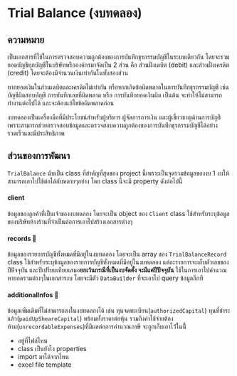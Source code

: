 # Trial Balance (งบทดลอง) 

## ความหมาย
เป็นเอกสารที่ใช้ในการตรวจสอบความถูกต้องของการบันทึกธุรกรรมบัญชีในระบบเดียวกัน โดยจะรวมยอดบัญชีทุกบัญชีในบริษัทหรือองค์กรมาจัดเป็น 2 ส่วน คือ ส่วนฝั่งเดบิต (debit) และส่วนฝั่งเครดิต (credit) โดยจะต้องมีจำนวนเงินเท่ากันในทั้งสองส่วน

หากยอดเงินในส่วนเดบิตและเครดิตไม่เท่ากัน หรือหากเกิดข้อผิดพลาดในการบันทึกธุรกรรมบัญชี เช่น บัญชีผิดสอบบัญชี การบันทึกเลขที่ผิดพลาด หรือ การบันทึกยอดเงินผิด เป็นต้น จะทำให้ไม่สามารถทำงานต่อไปได้ และจะต้องแก้ไขข้อผิดพลาดก่อน

งบทดลองเป็นเครื่องมือที่มีประโยชน์สำหรับผู้บริหาร ผู้จัดการการเงิน และผู้เชี่ยวชาญด้านการบัญชี เพราะสามารถช่วยตรวจสอบข้อมูลและตรวจสอบความถูกต้องของการบันทึกธุรกรรมบัญชีได้อย่างรวดเร็วและมีประสิทธิภาพ

## ส่วนของการพัฒนา
`TrialBalance` นับเป็น class ที่สำคัญที่สุดของ project นี้เพราะเป็นจุดรวมข้อมูลของงบ 1 งบให้สามารถเอาไปใช้ต่อได้กับหลายๆอย่าง โดย class นี้จะมี property ดังต่อไปนี้

#### client
ข้อมูลของลูกค้าที่เป็นเจ้าของงบทดลอง โดยจะเป็น object ของ `Client` class ใช้สำหรับระบุข้อมูลของบริษัทห้างร้านที่จำเป็นต่อการเอาไปสร้างเอกสารต่างๆ

#### records 🌟
ข้อมูลของรายการบัญชีทั้งหมดที่มีอยู่ในงบทดลอง โดยจะเป็น array ของ `TrialBalanceRecord` class ใช้สำหรับระบุข้อมูลของรายการบัญชีทั้งหมดที่มีอยู่ในงบทดลอง แต่ละรายการจะเก็บตัวเลขของปีปัจจุบัน และปีเปรียบเทียบเสมอ**ยกเว้นกรณีที่เป็นงบจัดตั้ง จะมีแค่ปีปัจจุบัน** ใช้ในการเอาไปคำนวณหายอดรวมต่างๆในเอกสารงบ โดยจะมีตัว `DataBuilder` ที่จะเอาไป query ข้อมูลอีกที

#### additionalInfos 🌟
ข้อมูลเพิ่มเติมที่ไม่สามารถลงในงบทดลองได้ เช่น ทุนจดทะเบียน(`authorizedCapital`) ทุนที่ชำระแล้ว(`paidUpSheareCapital`) พร้อมทั้งราคาต่อหุ้น รวมถึงค่าใช้จ่ายต้องห้าม(`unrecordableExpenses`)ที่มีผลต่อการคำนวณภาษี จะถูกเก็บเอาไว้่ในนี้่


- อยู่ที่ไฟล์ไหน
- class เป็นยังไง properties
- import มาได้จากไหน
- excel file template
